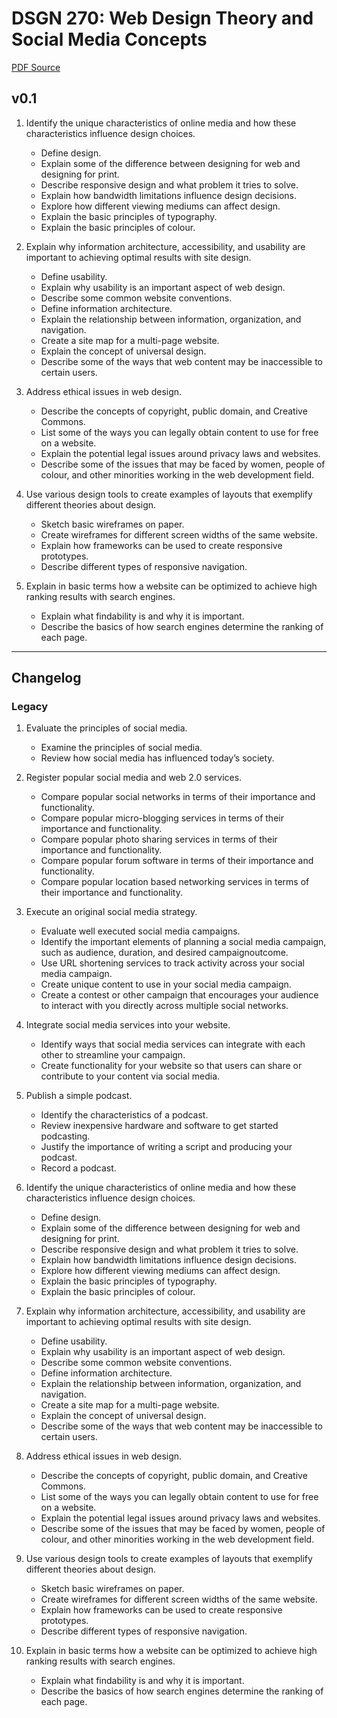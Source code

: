 # DSGN 270: Web Design Theory and Social Media Concepts
[PDF Source](DSGN_270.pdf)

## v0.1
1. Identify the unique characteristics of online media and how these characteristics influence design choices.
    - Define design.
    - Explain some of the difference between designing for web and designing for print.
    - Describe responsive design and what problem it tries to solve.
    - Explain how bandwidth limitations influence design decisions.
    - Explore how different viewing mediums can affect design.
    - Explain the basic principles of typography.
    - Explain the basic principles of colour.

2. Explain why information architecture, accessibility, and usability are important to achieving optimal results with site design.
    - Define usability.
    - Explain why usability is an important aspect of web design.
    - Describe some common website conventions.
    - Define information architecture.
    - Explain the relationship between information, organization, and navigation.
    - Create a site map for a multi-page website.
    - Explain the concept of universal design.
    - Describe some of the ways that web content may be inaccessible to certain users.

3. Address ethical issues in web design.
    - Describe the concepts of copyright, public domain, and Creative Commons.
    - List some of the ways you can legally obtain content to use for free on a website.
    - Explain the potential legal issues around privacy laws and websites.
    - Describe some of the issues that may be faced by women, people of colour, and other minorities working in the web development field.

4. Use various design tools to create examples of layouts that exemplify different theories about design.
    - Sketch basic wireframes on paper.
    - Create wireframes for different screen widths of the same website.
    - Explain how frameworks can be used to create responsive prototypes.
    - Describe different types of responsive navigation.

5. Explain in basic terms how a website can be optimized to achieve high ranking results with search engines.
    - Explain what findability is and why it is important.
    - Describe the basics of how search engines determine the ranking of each page.

---
## Changelog
### Legacy
1. Evaluate the principles of social media.
    - Examine the principles of social media.
    - Review how social media has influenced today’s society.

2. Register popular social media and web 2.0 services.
    - Compare popular social networks in terms of their importance and functionality.
    - Compare popular micro-blogging services in terms of their importance and functionality.
    - Compare popular photo sharing services in terms of their importance and functionality.
    - Compare popular forum software in terms of their importance and functionality.
    - Compare popular location based networking services in terms of their importance and functionality.

3. Execute an original social media strategy.
    - Evaluate well executed social media campaigns.
    - Identify the important elements of planning a social media campaign, such as audience, duration, and desired campaignoutcome.
    - Use URL shortening services to track activity across your social media campaign.
    - Create unique content to use in your social media campaign.
    - Create a contest or other campaign that encourages your audience to interact with you directly across multiple social networks.

4. Integrate social media services into your website.
    - Identify ways that social media services can integrate with each other to streamline your campaign.
    - Create functionality for your website so that users can share or contribute to your content via social media.

5. Publish a simple podcast.
    - Identify the characteristics of a podcast.
    - Review inexpensive hardware and software to get started podcasting.
    - Justify the importance of writing a script and producing your podcast.
    - Record a podcast.

6. Identify the unique characteristics of online media and how these characteristics influence design choices.
    - Define design.
    - Explain some of the difference between designing for web and designing for print.
    - Describe responsive design and what problem it tries to solve.
    - Explain how bandwidth limitations influence design decisions.
    - Explore how different viewing mediums can affect design.
    - Explain the basic principles of typography.
    - Explain the basic principles of colour.

7. Explain why information architecture, accessibility, and usability are important to achieving optimal results with site design.
    - Define usability.
    - Explain why usability is an important aspect of web design.
    - Describe some common website conventions.
    - Define information architecture.
    - Explain the relationship between information, organization, and navigation.
    - Create a site map for a multi-page website.
    - Explain the concept of universal design.
    - Describe some of the ways that web content may be inaccessible to certain users.

8. Address ethical issues in web design.
    - Describe the concepts of copyright, public domain, and Creative Commons.
    - List some of the ways you can legally obtain content to use for free on a website.
    - Explain the potential legal issues around privacy laws and websites.
    - Describe some of the issues that may be faced by women, people of colour, and other minorities working in the web development field.

9. Use various design tools to create examples of layouts that exemplify different theories about design.
    - Sketch basic wireframes on paper.
    - Create wireframes for different screen widths of the same website.
    - Explain how frameworks can be used to create responsive prototypes.
    - Describe different types of responsive navigation.

10. Explain in basic terms how a website can be optimized to achieve high ranking results with search engines.
    - Explain what findability is and why it is important.
    - Describe the basics of how search engines determine the ranking of each page.